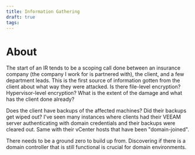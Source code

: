 ```yaml
---
title: Information Gathering
draft: true
tags:
---
```

# About
The start of an IR tends to be a scoping call done between an insurance company (the company I work for is partnered with), the client, and a few department leads. This is the first source of information gotten from the client about what way they were attacked. Is there file-level encryption? Hypervisor-level encryption? What is the extent of the damage and what has the client done already?

Does the client have backups of the affected machines? Did their backups get wiped out? I've seen many instances where clients had their VEEAM server authenticating with domain credentials and their backups were cleared out. Same with their vCenter hosts that have been "domain-joined".

There needs to be a ground zero to build up from. Discovering if there is a domain controller that is still functional is crucial for domain environments.